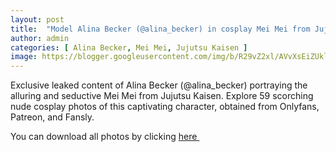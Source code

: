 ```yaml
---
layout: post
title:  "Model Alina Becker (@alina_becker) in cosplay Mei Mei from Jujutsu Kaisen - 59 leaked photos from Onlyfans, Patreon, and Fansly"
author: admin
categories: [ Alina Becker, Mei Mei, Jujutsu Kaisen ]
image: https://blogger.googleusercontent.com/img/b/R29vZ2xl/AVvXsEiZUkljX1dbKQantSMTz-uLQnUXEZTWzI8AYDG77M39lZjmXv7peVR965OQ4b0mg5lp7sGjLlkoBhHLy6A4khXBd8R5Oj9_Jv4VFksKSrU8VKhBidNuSs-xeoOB3FmT7umTA249eibLe9Dy1L5aBpUMN0y_1HRDGyhNHF5tXc_ShY_fBEHK_q8_geVdCJz1/s1600/01.webp
---
```


Exclusive leaked content of Alina Becker (@alina_becker) portraying the alluring and seductive Mei Mei from Jujutsu Kaisen. Explore 59 scorching nude cosplay photos of this captivating character, obtained from Onlyfans, Patreon, and Fansly.

<p>You can download all photos by clicking <a href="http://ouo.io/qs/OzRuKBTK?s=https://www.mediafire.com/file/brtylhj9x8azp13/Model+Alina+Becker+(@alina_becker)+in+cosplay+Mei+Mei+from+Jujutsu+Kaisen+-+59+leaked+photos+from+Onlyfans,+Patreon,+and+Fansly.rar/file">here&nbsp;</a></p>

<div class="separator" style="clear: both;"><a href="https://blogger.googleusercontent.com/img/b/R29vZ2xl/AVvXsEiZUkljX1dbKQantSMTz-uLQnUXEZTWzI8AYDG77M39lZjmXv7peVR965OQ4b0mg5lp7sGjLlkoBhHLy6A4khXBd8R5Oj9_Jv4VFksKSrU8VKhBidNuSs-xeoOB3FmT7umTA249eibLe9Dy1L5aBpUMN0y_1HRDGyhNHF5tXc_ShY_fBEHK_q8_geVdCJz1/s1600/01.webp" style="display: block; padding: 1em 0; text-align: center; "><img alt="" border="0" data-original-height="1707" data-original-width="1280" src="https://blogger.googleusercontent.com/img/b/R29vZ2xl/AVvXsEiZUkljX1dbKQantSMTz-uLQnUXEZTWzI8AYDG77M39lZjmXv7peVR965OQ4b0mg5lp7sGjLlkoBhHLy6A4khXBd8R5Oj9_Jv4VFksKSrU8VKhBidNuSs-xeoOB3FmT7umTA249eibLe9Dy1L5aBpUMN0y_1HRDGyhNHF5tXc_ShY_fBEHK_q8_geVdCJz1/s1600/01.webp"/></a></div><div class="separator" style="clear: both;"><a href="https://blogger.googleusercontent.com/img/b/R29vZ2xl/AVvXsEi3v_pkE7_7IaTpCdGMXn-eVUmZhpJ8saP5dXxkJzR0sTJF14PdzB3ePBqGThLW-vud_mU8Xn1JKkujAdC9LzqNhbuDsvMWr79SH3dOTAMS-Z7Y9EfMozFwNS7moO3U_opZMNYYp1sEsVx2l8VuwQMxbnJGtqDvCKr0288Rf3s3zKlyTXDCgERurWQxqSKe/s1600/02.webp" style="display: block; padding: 1em 0; text-align: center; "><img alt="" border="0" data-original-height="1707" data-original-width="1280" src="https://blogger.googleusercontent.com/img/b/R29vZ2xl/AVvXsEi3v_pkE7_7IaTpCdGMXn-eVUmZhpJ8saP5dXxkJzR0sTJF14PdzB3ePBqGThLW-vud_mU8Xn1JKkujAdC9LzqNhbuDsvMWr79SH3dOTAMS-Z7Y9EfMozFwNS7moO3U_opZMNYYp1sEsVx2l8VuwQMxbnJGtqDvCKr0288Rf3s3zKlyTXDCgERurWQxqSKe/s1600/02.webp"/></a></div><div class="separator" style="clear: both;"><a href="https://blogger.googleusercontent.com/img/b/R29vZ2xl/AVvXsEhcOI7c0yOK4CxKR_Eco1Zb0mNyl84CliE2Yg3oo_-BqyLw97z-gHPms77SBM0ycJxRTLbgvfuPgbuu7FGdlSe75qYQzxw_yZru8pS_CbP-LkCwYKWUczc8HeJKD_0BYodBMGynFjVfUM20P324dGl1qqI1ag_hYa-El68QvSm-w96VcADbeXtdkHcpiMxv/s1600/03.webp" style="display: block; padding: 1em 0; text-align: center; "><img alt="" border="0" data-original-height="1707" data-original-width="1280" src="https://blogger.googleusercontent.com/img/b/R29vZ2xl/AVvXsEhcOI7c0yOK4CxKR_Eco1Zb0mNyl84CliE2Yg3oo_-BqyLw97z-gHPms77SBM0ycJxRTLbgvfuPgbuu7FGdlSe75qYQzxw_yZru8pS_CbP-LkCwYKWUczc8HeJKD_0BYodBMGynFjVfUM20P324dGl1qqI1ag_hYa-El68QvSm-w96VcADbeXtdkHcpiMxv/s1600/03.webp"/></a></div><div class="separator" style="clear: both;"><a href="https://blogger.googleusercontent.com/img/b/R29vZ2xl/AVvXsEiBs_vG7LBXM1Pr7a4hPv3xZFE1On7TWFZRw6weCfeG9uEyvDHl_9yc1mHUGJ6sQgsSvAX-8O5EJLD7CUAYCctT2L3hfY1EG_MMsWkVbPxduuuA6X_ZDsOyPtNy1rY6xCOnoPScCaxubU_91HBQ1ZIE2Srba93JaPCwXgC0IYyg8oue8FP1nxviy8_Vmypv/s1600/04.webp" style="display: block; padding: 1em 0; text-align: center; "><img alt="" border="0" data-original-height="1707" data-original-width="1280" src="https://blogger.googleusercontent.com/img/b/R29vZ2xl/AVvXsEiBs_vG7LBXM1Pr7a4hPv3xZFE1On7TWFZRw6weCfeG9uEyvDHl_9yc1mHUGJ6sQgsSvAX-8O5EJLD7CUAYCctT2L3hfY1EG_MMsWkVbPxduuuA6X_ZDsOyPtNy1rY6xCOnoPScCaxubU_91HBQ1ZIE2Srba93JaPCwXgC0IYyg8oue8FP1nxviy8_Vmypv/s1600/04.webp"/></a></div><div class="separator" style="clear: both;"><a href="https://blogger.googleusercontent.com/img/b/R29vZ2xl/AVvXsEi3TVw66vt1G2gN5flWLI7xoU2tTY9edXqru6MSU9gsisnLHcIFh581x2m9VJGVqjBSUberaFvELN-ToI8MfgfC5YJ_6_riqKwzRmG5rBgu43w-OglAaVDKR7b8p-JYtsphR0jzTgCyHJPKMNOF0rErPaql48A1vBJCrD8KyYsnbnuAVlTXN5miHWD4bv4h/s1600/05.webp" style="display: block; padding: 1em 0; text-align: center; "><img alt="" border="0" data-original-height="1707" data-original-width="1280" src="https://blogger.googleusercontent.com/img/b/R29vZ2xl/AVvXsEi3TVw66vt1G2gN5flWLI7xoU2tTY9edXqru6MSU9gsisnLHcIFh581x2m9VJGVqjBSUberaFvELN-ToI8MfgfC5YJ_6_riqKwzRmG5rBgu43w-OglAaVDKR7b8p-JYtsphR0jzTgCyHJPKMNOF0rErPaql48A1vBJCrD8KyYsnbnuAVlTXN5miHWD4bv4h/s1600/05.webp"/></a></div><div class="separator" style="clear: both;"><a href="https://blogger.googleusercontent.com/img/b/R29vZ2xl/AVvXsEhyOIRj-WzAoQliXVo9MIT4Rv9y7P1AG-KNGCR3OWwYcolkaRV0STZbLapjoM1H4CKCeuUPCD9WVI20XVZU5_8ZyDoo9FroopC52uYXnA1Ce1YtBamR1cqk72-zRl4geQekGXJvSM-CvdJL5abHxHlw1RikGj_YH7tJUaoBM9RbQJLmT5jlilAcUXDE52KG/s1600/06.webp" style="display: block; padding: 1em 0; text-align: center; "><img alt="" border="0" data-original-height="1707" data-original-width="1280" src="https://blogger.googleusercontent.com/img/b/R29vZ2xl/AVvXsEhyOIRj-WzAoQliXVo9MIT4Rv9y7P1AG-KNGCR3OWwYcolkaRV0STZbLapjoM1H4CKCeuUPCD9WVI20XVZU5_8ZyDoo9FroopC52uYXnA1Ce1YtBamR1cqk72-zRl4geQekGXJvSM-CvdJL5abHxHlw1RikGj_YH7tJUaoBM9RbQJLmT5jlilAcUXDE52KG/s1600/06.webp"/></a></div><div class="separator" style="clear: both;"><a href="https://blogger.googleusercontent.com/img/b/R29vZ2xl/AVvXsEgO_fxmeomqL-yvX-KsuSxi3n5hGlo0Pg6xpZaHT-6E9Vlz4B_n-wRfdA5pgVyNft3UkRy1QS5hDw9JzhXotX3SJyOAEgJwIyOpvUqhDv_7aFa6uucH8lz5YXLeJJkDcIu9U0GPYlbHBaUXrrOO27u3PGSEU3SRxnrmcIkniOH6pJmoq1mL7munx3EWcjsQ/s1600/07.webp" style="display: block; padding: 1em 0; text-align: center; "><img alt="" border="0" data-original-height="1707" data-original-width="1280" src="https://blogger.googleusercontent.com/img/b/R29vZ2xl/AVvXsEgO_fxmeomqL-yvX-KsuSxi3n5hGlo0Pg6xpZaHT-6E9Vlz4B_n-wRfdA5pgVyNft3UkRy1QS5hDw9JzhXotX3SJyOAEgJwIyOpvUqhDv_7aFa6uucH8lz5YXLeJJkDcIu9U0GPYlbHBaUXrrOO27u3PGSEU3SRxnrmcIkniOH6pJmoq1mL7munx3EWcjsQ/s1600/07.webp"/></a></div><div class="separator" style="clear: both;"><a href="https://blogger.googleusercontent.com/img/b/R29vZ2xl/AVvXsEhEoIMv4C969CDKv5KOD1Jei-gjpu-jymlzfVv_uIo1Ez5wx4W8aHsUdVqni2B6coTyTXbCMVgLVkke8AAXWF1zmr-gAiRqSF2l2rPYJHbQ_U2suIw52WOmFH_w7StuvO13XY2DI96XRz_8GBuQ-1pz9I2h1D8qvmeoMxdcpGyV7tT67SmADvzidTMfIm0m/s1600/08.webp" style="display: block; padding: 1em 0; text-align: center; "><img alt="" border="0" data-original-height="1707" data-original-width="1280" src="https://blogger.googleusercontent.com/img/b/R29vZ2xl/AVvXsEhEoIMv4C969CDKv5KOD1Jei-gjpu-jymlzfVv_uIo1Ez5wx4W8aHsUdVqni2B6coTyTXbCMVgLVkke8AAXWF1zmr-gAiRqSF2l2rPYJHbQ_U2suIw52WOmFH_w7StuvO13XY2DI96XRz_8GBuQ-1pz9I2h1D8qvmeoMxdcpGyV7tT67SmADvzidTMfIm0m/s1600/08.webp"/></a></div><div class="separator" style="clear: both;"><a href="https://blogger.googleusercontent.com/img/b/R29vZ2xl/AVvXsEhS49VKUv-hdfj6dQ66xJPKxZ3d-w62UwFXDK_48Laacn8bRhZKnQhJT20ij_T3y06-mK5E0kvwBo0hRsC_mpPclmEaUSU6CTP-hxgzu89qJVyNgurWxaHQncS-S4HXkiIR2z92b1Ah0wdoHU8feAJkiUL0ec7gTiCZxHOdRFt12Y0O0ux_g6262lm2TV76/s1600/09.webp" style="display: block; padding: 1em 0; text-align: center; "><img alt="" border="0" data-original-height="1707" data-original-width="1280" src="https://blogger.googleusercontent.com/img/b/R29vZ2xl/AVvXsEhS49VKUv-hdfj6dQ66xJPKxZ3d-w62UwFXDK_48Laacn8bRhZKnQhJT20ij_T3y06-mK5E0kvwBo0hRsC_mpPclmEaUSU6CTP-hxgzu89qJVyNgurWxaHQncS-S4HXkiIR2z92b1Ah0wdoHU8feAJkiUL0ec7gTiCZxHOdRFt12Y0O0ux_g6262lm2TV76/s1600/09.webp"/></a></div><div class="separator" style="clear: both;"><a href="https://blogger.googleusercontent.com/img/b/R29vZ2xl/AVvXsEiFeLY-oKKpagfswIqaVrpQGui3-iOd6n1YtLiCeHjUC0eipN5Rza93Ood5qFRF64b4NbZHrajoaEh_C6pLCqKnwTiH4xunXsKSWe4VOZPGpbn8T0EMpniTQGPqOeD8v3M0Me3M_uXd78nTXTem73ixn-skf_ijzCht7JeZVCSKpEUkgWI0PtxCo32THyMV/s1600/10.webp" style="display: block; padding: 1em 0; text-align: center; "><img alt="" border="0" data-original-height="1707" data-original-width="1280" src="https://blogger.googleusercontent.com/img/b/R29vZ2xl/AVvXsEiFeLY-oKKpagfswIqaVrpQGui3-iOd6n1YtLiCeHjUC0eipN5Rza93Ood5qFRF64b4NbZHrajoaEh_C6pLCqKnwTiH4xunXsKSWe4VOZPGpbn8T0EMpniTQGPqOeD8v3M0Me3M_uXd78nTXTem73ixn-skf_ijzCht7JeZVCSKpEUkgWI0PtxCo32THyMV/s1600/10.webp"/></a></div><div class="separator" style="clear: both;"><a href="https://blogger.googleusercontent.com/img/b/R29vZ2xl/AVvXsEgKI21jzNmT85456lJzRajSxJ-fy23I6nkD7M-d4l4pft7swSGM1KCN8z6ZKuzpb1EI8L4L-HiB9UAi6dPMBbayX2lVnkw_bOWayOGGLZzWkSuq1cbDRPpGAjh8I-U27iNMXVhbn7v2X6OV4x7iq4nZJk9sT4oXmyuQZPg-3NSzizdfj-ILbF-Ow4eETRHK/s1600/11.webp" style="display: block; padding: 1em 0; text-align: center; "><img alt="" border="0" data-original-height="1707" data-original-width="1280" src="https://blogger.googleusercontent.com/img/b/R29vZ2xl/AVvXsEgKI21jzNmT85456lJzRajSxJ-fy23I6nkD7M-d4l4pft7swSGM1KCN8z6ZKuzpb1EI8L4L-HiB9UAi6dPMBbayX2lVnkw_bOWayOGGLZzWkSuq1cbDRPpGAjh8I-U27iNMXVhbn7v2X6OV4x7iq4nZJk9sT4oXmyuQZPg-3NSzizdfj-ILbF-Ow4eETRHK/s1600/11.webp"/></a></div><div class="separator" style="clear: both;"><a href="https://blogger.googleusercontent.com/img/b/R29vZ2xl/AVvXsEjMAWbiq_8uQILwsxo7LuUdEU1msgY-7fTqDJXmxz0Z-hJA_dVe2rE4WxDeyKb1-4bll9ofG13VM2uFmf3lnPeNQ85sRnhlwhSgwrkSiTcmOKpjSyUlT9YPmYpo5CbqMqmuiCTZV_AHbxb8CmYI_ITvok_276ymln7F5yUnsmAcOOzZb7OroSg3QwRkWI-q/s1600/12.webp" style="display: block; padding: 1em 0; text-align: center; "><img alt="" border="0" data-original-height="1920" data-original-width="1280" src="https://blogger.googleusercontent.com/img/b/R29vZ2xl/AVvXsEjMAWbiq_8uQILwsxo7LuUdEU1msgY-7fTqDJXmxz0Z-hJA_dVe2rE4WxDeyKb1-4bll9ofG13VM2uFmf3lnPeNQ85sRnhlwhSgwrkSiTcmOKpjSyUlT9YPmYpo5CbqMqmuiCTZV_AHbxb8CmYI_ITvok_276ymln7F5yUnsmAcOOzZb7OroSg3QwRkWI-q/s1600/12.webp"/></a></div><div class="separator" style="clear: both;"><a href="https://blogger.googleusercontent.com/img/b/R29vZ2xl/AVvXsEh34rQwrJRM3UVNxniH5ZZgAeKxmcIL7Fnzg_tLwN2uhOZ2WwlN47JDp4aUtKbEGN4VufpkTkcZJk-kVaa0OPMlG9n9WzCDjo_XYFe0IDabtOFiTf5_YglSJRbOVwahLxK4JjvXD80VIRLg5dYxXpsUVDPe0UIePbDQ_I5iaYHWjxN7MegXnJXNxVnT8Fau/s1600/13.webp" style="display: block; padding: 1em 0; text-align: center; "><img alt="" border="0" data-original-height="1920" data-original-width="1280" src="https://blogger.googleusercontent.com/img/b/R29vZ2xl/AVvXsEh34rQwrJRM3UVNxniH5ZZgAeKxmcIL7Fnzg_tLwN2uhOZ2WwlN47JDp4aUtKbEGN4VufpkTkcZJk-kVaa0OPMlG9n9WzCDjo_XYFe0IDabtOFiTf5_YglSJRbOVwahLxK4JjvXD80VIRLg5dYxXpsUVDPe0UIePbDQ_I5iaYHWjxN7MegXnJXNxVnT8Fau/s1600/13.webp"/></a></div><div class="separator" style="clear: both;"><a href="https://blogger.googleusercontent.com/img/b/R29vZ2xl/AVvXsEirWgcNBLoGP0aUH8MpLOvjz5y_EYdLAY5AvLLrtdxqihSS3Lv-sDdX3La6KF2bKhOufQYEZguYqUwq9y8wNjt9HrEe3Wa0Y4dxmGHOprDL2QKGHsBIonzpdFhHUZHQZHHlYSAgs6maf9P1rpnrl-2oTvX18F_S39FuxlDJJpc3motAveZkx6qVcZnuPA5X/s1600/14.webp" style="display: block; padding: 1em 0; text-align: center; "><img alt="" border="0" data-original-height="1920" data-original-width="1280" src="https://blogger.googleusercontent.com/img/b/R29vZ2xl/AVvXsEirWgcNBLoGP0aUH8MpLOvjz5y_EYdLAY5AvLLrtdxqihSS3Lv-sDdX3La6KF2bKhOufQYEZguYqUwq9y8wNjt9HrEe3Wa0Y4dxmGHOprDL2QKGHsBIonzpdFhHUZHQZHHlYSAgs6maf9P1rpnrl-2oTvX18F_S39FuxlDJJpc3motAveZkx6qVcZnuPA5X/s1600/14.webp"/></a></div><div class="separator" style="clear: both;"><a href="https://blogger.googleusercontent.com/img/b/R29vZ2xl/AVvXsEhSOyfaxLrAzXV2ESpmweBWjoZ1nbZUzsc8jvuwD_mWukqUcqDn9AwuMch8KRFv-WmqgQffjKswCcAzBcArbKaNL37gGJdqipvpktEaBRrrjmwkjVDZhPunpTZim0Ozz6xfhI_RZfiQj22scRuT1WUn5XvnUE_CRNMS_mk_DupuiWtfL7yeHEV6D8-o0FUA/s1600/15.webp" style="display: block; padding: 1em 0; text-align: center; "><img alt="" border="0" data-original-height="1982" data-original-width="1280" src="https://blogger.googleusercontent.com/img/b/R29vZ2xl/AVvXsEhSOyfaxLrAzXV2ESpmweBWjoZ1nbZUzsc8jvuwD_mWukqUcqDn9AwuMch8KRFv-WmqgQffjKswCcAzBcArbKaNL37gGJdqipvpktEaBRrrjmwkjVDZhPunpTZim0Ozz6xfhI_RZfiQj22scRuT1WUn5XvnUE_CRNMS_mk_DupuiWtfL7yeHEV6D8-o0FUA/s1600/15.webp"/></a></div><div class="separator" style="clear: both;"><a href="https://blogger.googleusercontent.com/img/b/R29vZ2xl/AVvXsEjkE5G71gnE7zI4Goei3gityATkRWbNl5xV7-167yxRECOUj-o8Q1bXuGSlmdoQo1yT0Rao45zAqkoL-f-47Nbn0Rwl9aCS68GR057KTRxr4_h34vEFeiZ99PtpYma4GLVAMzjROPPSO_966NDOfJQnlAqfjVPvrrqRyxY5NJcjalb9KhqWNkVTNJHTvx2P/s1600/16.webp" style="display: block; padding: 1em 0; text-align: center; "><img alt="" border="0" data-original-height="2275" data-original-width="1280" src="https://blogger.googleusercontent.com/img/b/R29vZ2xl/AVvXsEjkE5G71gnE7zI4Goei3gityATkRWbNl5xV7-167yxRECOUj-o8Q1bXuGSlmdoQo1yT0Rao45zAqkoL-f-47Nbn0Rwl9aCS68GR057KTRxr4_h34vEFeiZ99PtpYma4GLVAMzjROPPSO_966NDOfJQnlAqfjVPvrrqRyxY5NJcjalb9KhqWNkVTNJHTvx2P/s1600/16.webp"/></a></div><div class="separator" style="clear: both;"><a href="https://blogger.googleusercontent.com/img/b/R29vZ2xl/AVvXsEgzGl3mhlhwKYDAs2aplANlj9f_M2uDJJLzswW2oU4SMg4oVU4Rw4dIEWUgrrui59LlOvuz4_BVlvffKtpp5bAuSyV3NpLtXtxpLuxmOipMEDsSElXKt7sVdf0tgRHh3oeFAV0fLgbW6v_a-cIz3bmQL7KPKWvLlX_TXwI0Ux4o7lu_4pMF2MhfJzeuTY1d/s1600/17.webp" style="display: block; padding: 1em 0; text-align: center; "><img alt="" border="0" data-original-height="1707" data-original-width="1280" src="https://blogger.googleusercontent.com/img/b/R29vZ2xl/AVvXsEgzGl3mhlhwKYDAs2aplANlj9f_M2uDJJLzswW2oU4SMg4oVU4Rw4dIEWUgrrui59LlOvuz4_BVlvffKtpp5bAuSyV3NpLtXtxpLuxmOipMEDsSElXKt7sVdf0tgRHh3oeFAV0fLgbW6v_a-cIz3bmQL7KPKWvLlX_TXwI0Ux4o7lu_4pMF2MhfJzeuTY1d/s1600/17.webp"/></a></div><div class="separator" style="clear: both;"><a href="https://blogger.googleusercontent.com/img/b/R29vZ2xl/AVvXsEiY86C7VZHI5sEbhLg6rhp5VhLeBKX6KNmtmSi4ieiWGpbpZP3oJwxHlL_lPvZxP-nlAVZJxxgv5l0lNPLzGs0rB3ogRUkqSJpjNhe4rM_3eU_60Cim5pJNYa5jYTtom7Hkqo_OYnXWs841VDmV7Rui4dRfIucSCozhbex0W9n3chDMU1ruaw_vVnYeAWZk/s1600/18.webp" style="display: block; padding: 1em 0; text-align: center; "><img alt="" border="0" data-original-height="1863" data-original-width="1280" src="https://blogger.googleusercontent.com/img/b/R29vZ2xl/AVvXsEiY86C7VZHI5sEbhLg6rhp5VhLeBKX6KNmtmSi4ieiWGpbpZP3oJwxHlL_lPvZxP-nlAVZJxxgv5l0lNPLzGs0rB3ogRUkqSJpjNhe4rM_3eU_60Cim5pJNYa5jYTtom7Hkqo_OYnXWs841VDmV7Rui4dRfIucSCozhbex0W9n3chDMU1ruaw_vVnYeAWZk/s1600/18.webp"/></a></div><div class="separator" style="clear: both;"><a href="https://blogger.googleusercontent.com/img/b/R29vZ2xl/AVvXsEinBf02tcdJDdKkLP8bDqZCEstoRJOJMgrHoMi4e7wJ3grL2-N3mxvRt9EHqhMHYHo6gI_1Pg-h5ntF1ZZrR5JmHmLceWU1tkb5T6eoNzqjVPcv4lpBM7QSq9rrSQcl0eqp434ZHihbXIrfCNeY6T5OP1OKQPpEwM3rngpiqffbAc0PR11c8Qo3OWQSSzOZ/s1600/19.webp" style="display: block; padding: 1em 0; text-align: center; "><img alt="" border="0" data-original-height="960" data-original-width="1280" src="https://blogger.googleusercontent.com/img/b/R29vZ2xl/AVvXsEinBf02tcdJDdKkLP8bDqZCEstoRJOJMgrHoMi4e7wJ3grL2-N3mxvRt9EHqhMHYHo6gI_1Pg-h5ntF1ZZrR5JmHmLceWU1tkb5T6eoNzqjVPcv4lpBM7QSq9rrSQcl0eqp434ZHihbXIrfCNeY6T5OP1OKQPpEwM3rngpiqffbAc0PR11c8Qo3OWQSSzOZ/s1600/19.webp"/></a></div><div class="separator" style="clear: both;"><a href="https://blogger.googleusercontent.com/img/b/R29vZ2xl/AVvXsEhZ88M_MGWUj-xAjpLW_yfHPq2HHnIWdUHjd3pW3RRkbMmI8aOtG11GZJakxB995QT-Y7BVWwnovzSQtZ5S35e9gSM7yjp_nKWqS2Vx7sgWMDbm6kSnY4tvPZye4bsyjfMyDVGoB9yYY-57KbY0WUWurU0KKP-5-Ica5cBc3cQBmIiGhXC8TGa_oGU-YVst/s1600/20.webp" style="display: block; padding: 1em 0; text-align: center; "><img alt="" border="0" data-original-height="960" data-original-width="1280" src="https://blogger.googleusercontent.com/img/b/R29vZ2xl/AVvXsEhZ88M_MGWUj-xAjpLW_yfHPq2HHnIWdUHjd3pW3RRkbMmI8aOtG11GZJakxB995QT-Y7BVWwnovzSQtZ5S35e9gSM7yjp_nKWqS2Vx7sgWMDbm6kSnY4tvPZye4bsyjfMyDVGoB9yYY-57KbY0WUWurU0KKP-5-Ica5cBc3cQBmIiGhXC8TGa_oGU-YVst/s1600/20.webp"/></a></div><div class="separator" style="clear: both;"><a href="https://blogger.googleusercontent.com/img/b/R29vZ2xl/AVvXsEjrRsUFvXXBOCXevisBh8sUec_X-6alcR2COqAceROCuXKtcPC3soVCUqmZw-lxpQ_m0UwbDAZvFKjYAMUXPILPLZAOX5HJ_WugaWttDBdPjKo49yIiisOZe1yxxQ-pF6dQL96fqbReotMGDobVHf415KOOadT23HH2WtKaktKkZFHlypKwO11W834n36nF/s1600/21.webp" style="display: block; padding: 1em 0; text-align: center; "><img alt="" border="0" data-original-height="1920" data-original-width="1280" src="https://blogger.googleusercontent.com/img/b/R29vZ2xl/AVvXsEjrRsUFvXXBOCXevisBh8sUec_X-6alcR2COqAceROCuXKtcPC3soVCUqmZw-lxpQ_m0UwbDAZvFKjYAMUXPILPLZAOX5HJ_WugaWttDBdPjKo49yIiisOZe1yxxQ-pF6dQL96fqbReotMGDobVHf415KOOadT23HH2WtKaktKkZFHlypKwO11W834n36nF/s1600/21.webp"/></a></div><div class="separator" style="clear: both;"><a href="https://blogger.googleusercontent.com/img/b/R29vZ2xl/AVvXsEjNzUWDCwx438-7PrEjTdPug6hs_8iPE5HUV6w1ppMoG6neOhyHcMP9wANIzbzdpMHI19D54l71xkvQ9C2bbwAIx9xs9knxbbaOEjbIA2THbDD2rj2ufmS1WqSvXUQNw6B4CHeWM54x8kgLwX9BvOJ74dr6NG7ZN_E-t50lw0DrOPUmA8jcV4P4C9yhjTHp/s1600/22.webp" style="display: block; padding: 1em 0; text-align: center; "><img alt="" border="0" data-original-height="1842" data-original-width="1280" src="https://blogger.googleusercontent.com/img/b/R29vZ2xl/AVvXsEjNzUWDCwx438-7PrEjTdPug6hs_8iPE5HUV6w1ppMoG6neOhyHcMP9wANIzbzdpMHI19D54l71xkvQ9C2bbwAIx9xs9knxbbaOEjbIA2THbDD2rj2ufmS1WqSvXUQNw6B4CHeWM54x8kgLwX9BvOJ74dr6NG7ZN_E-t50lw0DrOPUmA8jcV4P4C9yhjTHp/s1600/22.webp"/></a></div><div class="separator" style="clear: both;"><a href="https://blogger.googleusercontent.com/img/b/R29vZ2xl/AVvXsEiRsbf-_F2ZfR7_L7acXAKzbUvNNH1JazFDa5ZuKmHlpv5AXUd8yRy6kpMVROYdENZM7ImjvWsyeqyrpyO2ddNqP4GSBaXgwELSu0DUA6XdT01ABxAgRncbdZsyOIyAlpqxqa0qcithl5b95WFHr66A-yTG5QOwBaE3q37SN9qC5IRw8AVgiKqb_7gMTLap/s1600/23.webp" style="display: block; padding: 1em 0; text-align: center; "><img alt="" border="0" data-original-height="1743" data-original-width="1280" src="https://blogger.googleusercontent.com/img/b/R29vZ2xl/AVvXsEiRsbf-_F2ZfR7_L7acXAKzbUvNNH1JazFDa5ZuKmHlpv5AXUd8yRy6kpMVROYdENZM7ImjvWsyeqyrpyO2ddNqP4GSBaXgwELSu0DUA6XdT01ABxAgRncbdZsyOIyAlpqxqa0qcithl5b95WFHr66A-yTG5QOwBaE3q37SN9qC5IRw8AVgiKqb_7gMTLap/s1600/23.webp"/></a></div><div class="separator" style="clear: both;"><a href="https://blogger.googleusercontent.com/img/b/R29vZ2xl/AVvXsEjaDHtBw_wyjP2iGopX1WhidmtqSYX8tMX8vWcvGoUnru4DjqSmUpPfQ-BF3i0qIL6wxpWEJhRuHdP5V3AStTu7DKASOsnEJ5gKzehdPoSAhO1iWrhwB99giu7wB8BleFcgcujy5xVI_C6hzEiFU49sDj4J7cmrdww3frhNkcLEjNVSfp-lxYHPCeMNAFdO/s1600/24.webp" style="display: block; padding: 1em 0; text-align: center; "><img alt="" border="0" data-original-height="1920" data-original-width="1280" src="https://blogger.googleusercontent.com/img/b/R29vZ2xl/AVvXsEjaDHtBw_wyjP2iGopX1WhidmtqSYX8tMX8vWcvGoUnru4DjqSmUpPfQ-BF3i0qIL6wxpWEJhRuHdP5V3AStTu7DKASOsnEJ5gKzehdPoSAhO1iWrhwB99giu7wB8BleFcgcujy5xVI_C6hzEiFU49sDj4J7cmrdww3frhNkcLEjNVSfp-lxYHPCeMNAFdO/s1600/24.webp"/></a></div><div class="separator" style="clear: both;"><a href="https://blogger.googleusercontent.com/img/b/R29vZ2xl/AVvXsEh_iEIf6x0NwswXDTyxPQSjOJQGiYMkktx8t-NaiY_Ov33A2zpXQhMAHN4OQcoFgrYHsEMNvpB4RQDLIJZK9YK32tyseRN0BJntSFsCSEtnRqQtniPLyb3UV0lG73eJQI2Yy6IGuitGX6uRoCaW3hbOvRplx12eTty1DJcKMt20nVmeN9JrTQ6nH_2d-WOF/s1600/25.webp" style="display: block; padding: 1em 0; text-align: center; "><img alt="" border="0" data-original-height="1707" data-original-width="1280" src="https://blogger.googleusercontent.com/img/b/R29vZ2xl/AVvXsEh_iEIf6x0NwswXDTyxPQSjOJQGiYMkktx8t-NaiY_Ov33A2zpXQhMAHN4OQcoFgrYHsEMNvpB4RQDLIJZK9YK32tyseRN0BJntSFsCSEtnRqQtniPLyb3UV0lG73eJQI2Yy6IGuitGX6uRoCaW3hbOvRplx12eTty1DJcKMt20nVmeN9JrTQ6nH_2d-WOF/s1600/25.webp"/></a></div><div class="separator" style="clear: both;"><a href="https://blogger.googleusercontent.com/img/b/R29vZ2xl/AVvXsEheP6BfaLW28G_sCVeJtiJv2XZlyM-FaCYTBlOa_RItk0Xh6LoDCwc8Y9TafS5wZmiQJsnXMTMok6FBaDyBjcPk1F1Ht70qn11oPCIvy0JlSzJ7BpL3RTBHqFG3rJ3QjObleLMHSH6-FYDBBJGW6pjxiWDmUqA1Ph7VO71-CuwSVb8zE_zy6bjVaBKv_JWq/s1600/26.webp" style="display: block; padding: 1em 0; text-align: center; "><img alt="" border="0" data-original-height="1707" data-original-width="1280" src="https://blogger.googleusercontent.com/img/b/R29vZ2xl/AVvXsEheP6BfaLW28G_sCVeJtiJv2XZlyM-FaCYTBlOa_RItk0Xh6LoDCwc8Y9TafS5wZmiQJsnXMTMok6FBaDyBjcPk1F1Ht70qn11oPCIvy0JlSzJ7BpL3RTBHqFG3rJ3QjObleLMHSH6-FYDBBJGW6pjxiWDmUqA1Ph7VO71-CuwSVb8zE_zy6bjVaBKv_JWq/s1600/26.webp"/></a></div><div class="separator" style="clear: both;"><a href="https://blogger.googleusercontent.com/img/b/R29vZ2xl/AVvXsEjxh3djIDsJRcN-XBv9yv4gABDbQoArnZz3PDpTi-F-yoc7b9WlnftjTqVG2s4jclb1QW5x2Ugr93912dwW9e_zFamWhHhdP6LjPu0VKYEGeaLbOL3u6ynowGRZFelC8792V_KM4yurXPtJguPqpzvOhUJ1ZOx2lROByzdwj1PMpvp3kARpSOYlNhtLj3XU/s1600/27.webp" style="display: block; padding: 1em 0; text-align: center; "><img alt="" border="0" data-original-height="1707" data-original-width="1280" src="https://blogger.googleusercontent.com/img/b/R29vZ2xl/AVvXsEjxh3djIDsJRcN-XBv9yv4gABDbQoArnZz3PDpTi-F-yoc7b9WlnftjTqVG2s4jclb1QW5x2Ugr93912dwW9e_zFamWhHhdP6LjPu0VKYEGeaLbOL3u6ynowGRZFelC8792V_KM4yurXPtJguPqpzvOhUJ1ZOx2lROByzdwj1PMpvp3kARpSOYlNhtLj3XU/s1600/27.webp"/></a></div><div class="separator" style="clear: both;"><a href="https://blogger.googleusercontent.com/img/b/R29vZ2xl/AVvXsEhDgf0Mbm1jOJdorn7t50M9MmCuuqDtXrXBFyamvj-92jVS5J7zS31KUjv_dHjbGymhPpahvouPMBvi_qOqikR17v8i0hBCOIAmxBFJVySLswGqUhTBwTyoAbTNpebzTJnjOCRAlrAdX992BLePyn3GyESkbwpg1R9VZENqPJOv0Ul-X82Stgz668uu9ZBd/s1600/28.webp" style="display: block; padding: 1em 0; text-align: center; "><img alt="" border="0" data-original-height="1707" data-original-width="1280" src="https://blogger.googleusercontent.com/img/b/R29vZ2xl/AVvXsEhDgf0Mbm1jOJdorn7t50M9MmCuuqDtXrXBFyamvj-92jVS5J7zS31KUjv_dHjbGymhPpahvouPMBvi_qOqikR17v8i0hBCOIAmxBFJVySLswGqUhTBwTyoAbTNpebzTJnjOCRAlrAdX992BLePyn3GyESkbwpg1R9VZENqPJOv0Ul-X82Stgz668uu9ZBd/s1600/28.webp"/></a></div><div class="separator" style="clear: both;"><a href="https://blogger.googleusercontent.com/img/b/R29vZ2xl/AVvXsEimiKJDqzGvg3hWDU9X17RKr-o6JQj5pw-_s1HJfRi8M2L1LP37j8oWb9E2nlkl3nycQVOVs9mBpG7vtHWppl-LMGEvcOGMacxLOruk8YarHs5d9w6R4Rzi72PKceBIofI-8p3sOJbU2W6YUGDQZjIDdQJ7dWf4h0O_W_mH8CzpPncWh96XxoIwO66DNqoP/s1600/29.webp" style="display: block; padding: 1em 0; text-align: center; "><img alt="" border="0" data-original-height="1707" data-original-width="1280" src="https://blogger.googleusercontent.com/img/b/R29vZ2xl/AVvXsEimiKJDqzGvg3hWDU9X17RKr-o6JQj5pw-_s1HJfRi8M2L1LP37j8oWb9E2nlkl3nycQVOVs9mBpG7vtHWppl-LMGEvcOGMacxLOruk8YarHs5d9w6R4Rzi72PKceBIofI-8p3sOJbU2W6YUGDQZjIDdQJ7dWf4h0O_W_mH8CzpPncWh96XxoIwO66DNqoP/s1600/29.webp"/></a></div><div class="separator" style="clear: both;"><a href="https://blogger.googleusercontent.com/img/b/R29vZ2xl/AVvXsEgNpBfePKGsAhIYeNkUKNa99u0-k-C-cqQpoFNVPFcZhJ6yJ9KQyEWomb_ah51QfA7BgLQL9gY06jp5uqGRUYrI-pOlsFiUoGbU3sGBjwP59KKIOTcX7BCPEWZCUoSwmrdODNS7RtwPqpZYX-I-KldMiLkUCspw4FYfwcTLwLDJp8SWNtIfobJ3u75SpZ46/s1600/30.webp" style="display: block; padding: 1em 0; text-align: center; "><img alt="" border="0" data-original-height="1707" data-original-width="1280" src="https://blogger.googleusercontent.com/img/b/R29vZ2xl/AVvXsEgNpBfePKGsAhIYeNkUKNa99u0-k-C-cqQpoFNVPFcZhJ6yJ9KQyEWomb_ah51QfA7BgLQL9gY06jp5uqGRUYrI-pOlsFiUoGbU3sGBjwP59KKIOTcX7BCPEWZCUoSwmrdODNS7RtwPqpZYX-I-KldMiLkUCspw4FYfwcTLwLDJp8SWNtIfobJ3u75SpZ46/s1600/30.webp"/></a></div><div class="separator" style="clear: both;"><a href="https://blogger.googleusercontent.com/img/b/R29vZ2xl/AVvXsEj2KSY1JKDXhWwAQxnJWbpSRMx3UprHVK4VTlPkZwTALzwuGOhwC-Lw0pE9AkxkFRfpHJlWZglmO98CYxReF0Nnpntyi45b-hBXI8m9aiE4jHdvrntWiUlvta4ytIv724gvjZvql55Fh2_2lexS85SWokvMsm1XQUtMFiQIJv9SbuH61ACnfhGuf0WGEgGz/s1600/31.webp" style="display: block; padding: 1em 0; text-align: center; "><img alt="" border="0" data-original-height="1707" data-original-width="1280" src="https://blogger.googleusercontent.com/img/b/R29vZ2xl/AVvXsEj2KSY1JKDXhWwAQxnJWbpSRMx3UprHVK4VTlPkZwTALzwuGOhwC-Lw0pE9AkxkFRfpHJlWZglmO98CYxReF0Nnpntyi45b-hBXI8m9aiE4jHdvrntWiUlvta4ytIv724gvjZvql55Fh2_2lexS85SWokvMsm1XQUtMFiQIJv9SbuH61ACnfhGuf0WGEgGz/s1600/31.webp"/></a></div><div class="separator" style="clear: both;"><a href="https://blogger.googleusercontent.com/img/b/R29vZ2xl/AVvXsEiI07SZ_gOT_Vc-p4o8aoYdJUI6SiqnyEjcvPPAxRtfL5CFp8lfiOMAJ0OvkHqzxmz1pdQpxYKZkc1yGwXNWrl9fURZEVsGQtFo8qusoLzdwHp1KcfxZzhv40QrYr0KwLjhNvtS7Ay81alOqs1K6MDXcncEYyOwR2qbzl1srmsOt9bmqt69sI9BUe2uShdX/s1600/32.webp" style="display: block; padding: 1em 0; text-align: center; "><img alt="" border="0" data-original-height="1707" data-original-width="1280" src="https://blogger.googleusercontent.com/img/b/R29vZ2xl/AVvXsEiI07SZ_gOT_Vc-p4o8aoYdJUI6SiqnyEjcvPPAxRtfL5CFp8lfiOMAJ0OvkHqzxmz1pdQpxYKZkc1yGwXNWrl9fURZEVsGQtFo8qusoLzdwHp1KcfxZzhv40QrYr0KwLjhNvtS7Ay81alOqs1K6MDXcncEYyOwR2qbzl1srmsOt9bmqt69sI9BUe2uShdX/s1600/32.webp"/></a></div><div class="separator" style="clear: both;"><a href="https://blogger.googleusercontent.com/img/b/R29vZ2xl/AVvXsEhb_tO4QQYO7d4v04R4Co5RkS2tNaj-9CoPytjm43mT-MknxlvaXxAX7OfKSQYlyxCVjZs2xY1WNjB70mz5d5FTyv6vqGNqFTgMe6oZhAy0j_hV_AvpwnmACam-3d5XNKmf4lylicu4Dw5RTNG3KsGoLIyiAMPPqKRqNegGEgIK-UL1I-YBAIw_BCmQJVtU/s1600/33.webp" style="display: block; padding: 1em 0; text-align: center; "><img alt="" border="0" data-original-height="1920" data-original-width="1280" src="https://blogger.googleusercontent.com/img/b/R29vZ2xl/AVvXsEhb_tO4QQYO7d4v04R4Co5RkS2tNaj-9CoPytjm43mT-MknxlvaXxAX7OfKSQYlyxCVjZs2xY1WNjB70mz5d5FTyv6vqGNqFTgMe6oZhAy0j_hV_AvpwnmACam-3d5XNKmf4lylicu4Dw5RTNG3KsGoLIyiAMPPqKRqNegGEgIK-UL1I-YBAIw_BCmQJVtU/s1600/33.webp"/></a></div><div class="separator" style="clear: both;"><a href="https://blogger.googleusercontent.com/img/b/R29vZ2xl/AVvXsEjtB179cbCRZOJVmPpkX6U_CkNLRSaeybYqBlU5HBGwEGhfD4xXCHWin0JWSvovP9zBrGb1taijozVxbjlqjLMzZuqznbsPhvKfNiu7HOJGvbaChHYWYteST3_o_burp_Q_KOZCL3dL7M8i8cTCqaSHYPeP9nrnqTdpYsJyABqkG3c70Hpip9V-0Zmn-Jv5/s1600/34.webp" style="display: block; padding: 1em 0; text-align: center; "><img alt="" border="0" data-original-height="1920" data-original-width="1280" src="https://blogger.googleusercontent.com/img/b/R29vZ2xl/AVvXsEjtB179cbCRZOJVmPpkX6U_CkNLRSaeybYqBlU5HBGwEGhfD4xXCHWin0JWSvovP9zBrGb1taijozVxbjlqjLMzZuqznbsPhvKfNiu7HOJGvbaChHYWYteST3_o_burp_Q_KOZCL3dL7M8i8cTCqaSHYPeP9nrnqTdpYsJyABqkG3c70Hpip9V-0Zmn-Jv5/s1600/34.webp"/></a></div><div class="separator" style="clear: both;"><a href="https://blogger.googleusercontent.com/img/b/R29vZ2xl/AVvXsEgiAbod1borNUc7GzKWnzi29y666qsUXfvX5weiUsFhHsSq9RVlHhvwCdstKkyTccEr3euFiY2G4vxahxgZ877tuscES9zK8G4fxqd4bhQX2GuA1JYGZ_LbOoQAYkBXgLpI0AR6UcrTuss3RTDPR2QUwDhgYQeFxoOqG_9sV4GfdPNiglbNPaEusLTlFZl9/s1600/35.webp" style="display: block; padding: 1em 0; text-align: center; "><img alt="" border="0" data-original-height="1920" data-original-width="1280" src="https://blogger.googleusercontent.com/img/b/R29vZ2xl/AVvXsEgiAbod1borNUc7GzKWnzi29y666qsUXfvX5weiUsFhHsSq9RVlHhvwCdstKkyTccEr3euFiY2G4vxahxgZ877tuscES9zK8G4fxqd4bhQX2GuA1JYGZ_LbOoQAYkBXgLpI0AR6UcrTuss3RTDPR2QUwDhgYQeFxoOqG_9sV4GfdPNiglbNPaEusLTlFZl9/s1600/35.webp"/></a></div><div class="separator" style="clear: both;"><a href="https://blogger.googleusercontent.com/img/b/R29vZ2xl/AVvXsEhQxlCkuDyUvDuDGnpRQxMs537ZUUwrSwc53e60B-QmthiYtYGV-l1bgWew1cu8aei9vlDDioKyCBywq97bSwEWBxrnZ_ca-DtU1H2P50JO-u67_ayPuuHJY2JcBJm4fKgD6-rxilOS7Pj2IychqeT3Zl5FxsKZO5dlaTYaqksFxRw6LuYWAQJ9CBHCVm20/s1600/36.webp" style="display: block; padding: 1em 0; text-align: center; "><img alt="" border="0" data-original-height="1568" data-original-width="1280" src="https://blogger.googleusercontent.com/img/b/R29vZ2xl/AVvXsEhQxlCkuDyUvDuDGnpRQxMs537ZUUwrSwc53e60B-QmthiYtYGV-l1bgWew1cu8aei9vlDDioKyCBywq97bSwEWBxrnZ_ca-DtU1H2P50JO-u67_ayPuuHJY2JcBJm4fKgD6-rxilOS7Pj2IychqeT3Zl5FxsKZO5dlaTYaqksFxRw6LuYWAQJ9CBHCVm20/s1600/36.webp"/></a></div><div class="separator" style="clear: both;"><a href="https://blogger.googleusercontent.com/img/b/R29vZ2xl/AVvXsEh3XH8HDOr3BL-WNVHsFrN5or1ViLyzKQdssIqB1bDQAL4sxWpnybxwm01eau7u7mfD3Q5EqWQq_5qBV4LO2q_Jmpii7tHRSEpc-lyGODCwnBLi3VadhCO6vF_7b5CWPkWRD1lJGbBRxMNcJzgYwjZ8nijXLiKcSm8IRNVa5xVbz_rejx5qPzBpX3nuXaiD/s1600/37.webp" style="display: block; padding: 1em 0; text-align: center; "><img alt="" border="0" data-original-height="1920" data-original-width="1280" src="https://blogger.googleusercontent.com/img/b/R29vZ2xl/AVvXsEh3XH8HDOr3BL-WNVHsFrN5or1ViLyzKQdssIqB1bDQAL4sxWpnybxwm01eau7u7mfD3Q5EqWQq_5qBV4LO2q_Jmpii7tHRSEpc-lyGODCwnBLi3VadhCO6vF_7b5CWPkWRD1lJGbBRxMNcJzgYwjZ8nijXLiKcSm8IRNVa5xVbz_rejx5qPzBpX3nuXaiD/s1600/37.webp"/></a></div><div class="separator" style="clear: both;"><a href="https://blogger.googleusercontent.com/img/b/R29vZ2xl/AVvXsEh6cS3gzzEXdnRJB2fyPmx6IVp-fxYYO_61jo_bFJbPJapUzYUYqHQSwe2nBy7ik0SteU0LtSFfmRjudahZLnF7O-XeKrlQ3Bljn51exFnmcNdLxYvAeGfmN2gQ6viqzjR7dH7euRBaS_fzU3GecEOXwV4ykQ4mZUVvVccpwrtHzWUYolGiBOYvW8wW_vnT/s1600/38.webp" style="display: block; padding: 1em 0; text-align: center; "><img alt="" border="0" data-original-height="1920" data-original-width="1280" src="https://blogger.googleusercontent.com/img/b/R29vZ2xl/AVvXsEh6cS3gzzEXdnRJB2fyPmx6IVp-fxYYO_61jo_bFJbPJapUzYUYqHQSwe2nBy7ik0SteU0LtSFfmRjudahZLnF7O-XeKrlQ3Bljn51exFnmcNdLxYvAeGfmN2gQ6viqzjR7dH7euRBaS_fzU3GecEOXwV4ykQ4mZUVvVccpwrtHzWUYolGiBOYvW8wW_vnT/s1600/38.webp"/></a></div><div class="separator" style="clear: both;"><a href="https://blogger.googleusercontent.com/img/b/R29vZ2xl/AVvXsEjpElyCF3rSaLsgMtZgUzuITqLeXO47sneOKeT-zE8cByADBCjR3AAouAyFXRITucSLL6snTWfQAxjE9XRFkJJivuNKGUBacZF5JgYv8sUc6Qwnmc21MYqx-Jw4ydS55EgFEu9OwXH5wXrcatGcMAe05hg1CBa9RR_Pii4VhiZmny5aq67z_1JMqGDmPGdB/s1600/39.webp" style="display: block; padding: 1em 0; text-align: center; "><img alt="" border="0" data-original-height="1920" data-original-width="1280" src="https://blogger.googleusercontent.com/img/b/R29vZ2xl/AVvXsEjpElyCF3rSaLsgMtZgUzuITqLeXO47sneOKeT-zE8cByADBCjR3AAouAyFXRITucSLL6snTWfQAxjE9XRFkJJivuNKGUBacZF5JgYv8sUc6Qwnmc21MYqx-Jw4ydS55EgFEu9OwXH5wXrcatGcMAe05hg1CBa9RR_Pii4VhiZmny5aq67z_1JMqGDmPGdB/s1600/39.webp"/></a></div><div class="separator" style="clear: both;"><a href="https://blogger.googleusercontent.com/img/b/R29vZ2xl/AVvXsEgkATvvT16SxpwY-KTmWu8MSMN6Sc87rQrCMrlRR0yw2wNr_UMWzMFXSd78SoJxJUpSrFFWKlJNX01OGItQHSsgojNgyzcwKs_ENA1A8I4tVN5c2XInrBaE4vhbbfYI2GgAPDTPmWgk7IOacI4icxc-5Rn-xesVsq1144hyphenhyphenxaN9gyHHEZJfN2DY4cZ54ng4/s1600/40.webp" style="display: block; padding: 1em 0; text-align: center; "><img alt="" border="0" data-original-height="1920" data-original-width="1280" src="https://blogger.googleusercontent.com/img/b/R29vZ2xl/AVvXsEgkATvvT16SxpwY-KTmWu8MSMN6Sc87rQrCMrlRR0yw2wNr_UMWzMFXSd78SoJxJUpSrFFWKlJNX01OGItQHSsgojNgyzcwKs_ENA1A8I4tVN5c2XInrBaE4vhbbfYI2GgAPDTPmWgk7IOacI4icxc-5Rn-xesVsq1144hyphenhyphenxaN9gyHHEZJfN2DY4cZ54ng4/s1600/40.webp"/></a></div><div class="separator" style="clear: both;"><a href="https://blogger.googleusercontent.com/img/b/R29vZ2xl/AVvXsEgGIFGVA9W-EkzMNh-WCV7psvHaj3bRDVHO_TKJixgI7dhIJvWNxS5BQdwizO9S7npPpIVROZlJkLgzdLztRcLikCsOtCtj4KYkMXF8mMUEm-cOkfGoVeE7pG2idUE3GRnPAGhpaviTgGX3H01QSFj-W7-zuCIgA733E2lmXx7YfrfZgQj7xzE4WI7Dbr3O/s1600/41.webp" style="display: block; padding: 1em 0; text-align: center; "><img alt="" border="0" data-original-height="1707" data-original-width="1280" src="https://blogger.googleusercontent.com/img/b/R29vZ2xl/AVvXsEgGIFGVA9W-EkzMNh-WCV7psvHaj3bRDVHO_TKJixgI7dhIJvWNxS5BQdwizO9S7npPpIVROZlJkLgzdLztRcLikCsOtCtj4KYkMXF8mMUEm-cOkfGoVeE7pG2idUE3GRnPAGhpaviTgGX3H01QSFj-W7-zuCIgA733E2lmXx7YfrfZgQj7xzE4WI7Dbr3O/s1600/41.webp"/></a></div><div class="separator" style="clear: both;"><a href="https://blogger.googleusercontent.com/img/b/R29vZ2xl/AVvXsEjcvXMZlVlUgFODlcTw3KpEEAA7tyFOqDA9Ji0Mg9j540aUkyLpDQo-kwdaV6Mr9VKLnUJ-05KXIn1aL950bIvSmpyKBANnRXYvayfmd0jECwyu8nUEbB1dQehm8d0t2Kdr9Y_wNyNs3WoHv8kcyKFkxejK_qwVFWHEikgYt2PSpbsmQwDwEBnkozTizSTX/s1600/42.webp" style="display: block; padding: 1em 0; text-align: center; "><img alt="" border="0" data-original-height="1707" data-original-width="1280" src="https://blogger.googleusercontent.com/img/b/R29vZ2xl/AVvXsEjcvXMZlVlUgFODlcTw3KpEEAA7tyFOqDA9Ji0Mg9j540aUkyLpDQo-kwdaV6Mr9VKLnUJ-05KXIn1aL950bIvSmpyKBANnRXYvayfmd0jECwyu8nUEbB1dQehm8d0t2Kdr9Y_wNyNs3WoHv8kcyKFkxejK_qwVFWHEikgYt2PSpbsmQwDwEBnkozTizSTX/s1600/42.webp"/></a></div><div class="separator" style="clear: both;"><a href="https://blogger.googleusercontent.com/img/b/R29vZ2xl/AVvXsEjtuCt-5m-dS16eY7I1Fup17TGrU-lMvd3zLp4CUcwNUBdYm2ra_ls-POSM-VqB6KEQ3F_LXeTsMnYvpJ28uSFNaP-w7IZCNxwMbk_17ghX00UJyjS7IEMEHXKaHfwft8jIEEMurmll0g7p5xiE8t6y_aXUOsbBuM5mGcektYxMss-exGOWdEQuBiL9dOC5/s1600/43.webp" style="display: block; padding: 1em 0; text-align: center; "><img alt="" border="0" data-original-height="1707" data-original-width="1280" src="https://blogger.googleusercontent.com/img/b/R29vZ2xl/AVvXsEjtuCt-5m-dS16eY7I1Fup17TGrU-lMvd3zLp4CUcwNUBdYm2ra_ls-POSM-VqB6KEQ3F_LXeTsMnYvpJ28uSFNaP-w7IZCNxwMbk_17ghX00UJyjS7IEMEHXKaHfwft8jIEEMurmll0g7p5xiE8t6y_aXUOsbBuM5mGcektYxMss-exGOWdEQuBiL9dOC5/s1600/43.webp"/></a></div><div class="separator" style="clear: both;"><a href="https://blogger.googleusercontent.com/img/b/R29vZ2xl/AVvXsEjtb8Wuz5DcXN4FgMYL3NBrVP_spOwZbV42yX5uiXixPAdc4pY0h2osBgMy0tRSQsF2yHGXUU6fd62EzBQU-YMh92ZWJz3xGcfKSg4q0nne_oXfJBDqz_Qk4R0GY7QQ4ruZnwHluID1VNG1dFPBZHlkm2d2I0f2q7y4oFqKQHxipyac4bWeSEzjKWmjrvjC/s1600/44.webp" style="display: block; padding: 1em 0; text-align: center; "><img alt="" border="0" data-original-height="1707" data-original-width="1280" src="https://blogger.googleusercontent.com/img/b/R29vZ2xl/AVvXsEjtb8Wuz5DcXN4FgMYL3NBrVP_spOwZbV42yX5uiXixPAdc4pY0h2osBgMy0tRSQsF2yHGXUU6fd62EzBQU-YMh92ZWJz3xGcfKSg4q0nne_oXfJBDqz_Qk4R0GY7QQ4ruZnwHluID1VNG1dFPBZHlkm2d2I0f2q7y4oFqKQHxipyac4bWeSEzjKWmjrvjC/s1600/44.webp"/></a></div><div class="separator" style="clear: both;"><a href="https://blogger.googleusercontent.com/img/b/R29vZ2xl/AVvXsEjtzKtkORJ29gmy4xCQXbCbqaKo7izrWyJ4vEKyt2kHtAu9F9HvMPYIvnbA2eW_IRTwSM-XaOqgd0h_30FgUo0_KPCuK6Er7jcmiAnNXJl_FmdeLkxarmMbohuSVS3-pjAEjMXFWdIhUGyVbgcOIlX0JJkp6wDVg1uMPA2hp_94lGEpAVR8nOePE2bN5gXa/s1600/45.webp" style="display: block; padding: 1em 0; text-align: center; "><img alt="" border="0" data-original-height="1707" data-original-width="1280" src="https://blogger.googleusercontent.com/img/b/R29vZ2xl/AVvXsEjtzKtkORJ29gmy4xCQXbCbqaKo7izrWyJ4vEKyt2kHtAu9F9HvMPYIvnbA2eW_IRTwSM-XaOqgd0h_30FgUo0_KPCuK6Er7jcmiAnNXJl_FmdeLkxarmMbohuSVS3-pjAEjMXFWdIhUGyVbgcOIlX0JJkp6wDVg1uMPA2hp_94lGEpAVR8nOePE2bN5gXa/s1600/45.webp"/></a></div><div class="separator" style="clear: both;"><a href="https://blogger.googleusercontent.com/img/b/R29vZ2xl/AVvXsEjwMbbX9mQfCeQ460sged2ljOJk394GKSMUVyPEuOntTfHaTaaLomt8Zw6_MoyDyBKNz3Z3WmWzVc3l3ik8lQdJpncjiIK7kaHWN260zmkpmgjIvMR79O9JjnERbIZWHMWuv2dIzFmjUjcmx7QeJRVB1kNDAaLCLSgBbqVJN3qGGym7ubQJnW9oBDoaC_Kn/s1600/46.webp" style="display: block; padding: 1em 0; text-align: center; "><img alt="" border="0" data-original-height="1707" data-original-width="1280" src="https://blogger.googleusercontent.com/img/b/R29vZ2xl/AVvXsEjwMbbX9mQfCeQ460sged2ljOJk394GKSMUVyPEuOntTfHaTaaLomt8Zw6_MoyDyBKNz3Z3WmWzVc3l3ik8lQdJpncjiIK7kaHWN260zmkpmgjIvMR79O9JjnERbIZWHMWuv2dIzFmjUjcmx7QeJRVB1kNDAaLCLSgBbqVJN3qGGym7ubQJnW9oBDoaC_Kn/s1600/46.webp"/></a></div><div class="separator" style="clear: both;"><a href="https://blogger.googleusercontent.com/img/b/R29vZ2xl/AVvXsEiFgfXpWYZyJ35-A3MzRsIpgL1FYFcLp9khSQfke_slHuta97jHzngNW3e9iEXTlKozIqQDL67ONXtu83tZdPRWSJb5rhuAJCiC4lGy5U7eJcQSKRoOPQUGRkYYC0bkegec-d3U4oBQY23M2_kT5kCRaVtrfg1Sy-u7YZQ6Z_ROl5EMQFiSTs3diMnHAHP5/s1600/47.webp" style="display: block; padding: 1em 0; text-align: center; "><img alt="" border="0" data-original-height="1920" data-original-width="1280" src="https://blogger.googleusercontent.com/img/b/R29vZ2xl/AVvXsEiFgfXpWYZyJ35-A3MzRsIpgL1FYFcLp9khSQfke_slHuta97jHzngNW3e9iEXTlKozIqQDL67ONXtu83tZdPRWSJb5rhuAJCiC4lGy5U7eJcQSKRoOPQUGRkYYC0bkegec-d3U4oBQY23M2_kT5kCRaVtrfg1Sy-u7YZQ6Z_ROl5EMQFiSTs3diMnHAHP5/s1600/47.webp"/></a></div><div class="separator" style="clear: both;"><a href="https://blogger.googleusercontent.com/img/b/R29vZ2xl/AVvXsEjp5xvNgIJtVH5EBwWYmq8eoPg9ZgHN97qt6mZ5n5MnTnu9t4i8XSkfxqycDmzLOPeGki3jFgKJQfeIEYHCvRC1lANCqE_lrIcJ5KqRu-Ur2bJcDWyEjx7R6n5SueAXe8cDe_jRSTzm28QcXJxwkT8fomSd3dBLzZ4jzYl8uaO-2a7YtcpbeYHhh1GlmANQ/s1600/48.webp" style="display: block; padding: 1em 0; text-align: center; "><img alt="" border="0" data-original-height="1920" data-original-width="1280" src="https://blogger.googleusercontent.com/img/b/R29vZ2xl/AVvXsEjp5xvNgIJtVH5EBwWYmq8eoPg9ZgHN97qt6mZ5n5MnTnu9t4i8XSkfxqycDmzLOPeGki3jFgKJQfeIEYHCvRC1lANCqE_lrIcJ5KqRu-Ur2bJcDWyEjx7R6n5SueAXe8cDe_jRSTzm28QcXJxwkT8fomSd3dBLzZ4jzYl8uaO-2a7YtcpbeYHhh1GlmANQ/s1600/48.webp"/></a></div><div class="separator" style="clear: both;"><a href="https://blogger.googleusercontent.com/img/b/R29vZ2xl/AVvXsEgiBeCGh126lo7qErPns_r2oGCqxCTNP5VtWy0ogqJdzfzFzCIh3BGxcWbJYI9CjpP1FFYXUMB7CwPOA3w_6XoTqlJtwll6ONqVxrVMhsTsBVFdOky2zCn7K_Hwj-vQaVd6YCEL14pSVhcdortQv02wNZIyqgIvdJTOhkSHTVD4_wn26u9_Sg1z-dIFPsuL/s1600/49.webp" style="display: block; padding: 1em 0; text-align: center; "><img alt="" border="0" data-original-height="1920" data-original-width="1280" src="https://blogger.googleusercontent.com/img/b/R29vZ2xl/AVvXsEgiBeCGh126lo7qErPns_r2oGCqxCTNP5VtWy0ogqJdzfzFzCIh3BGxcWbJYI9CjpP1FFYXUMB7CwPOA3w_6XoTqlJtwll6ONqVxrVMhsTsBVFdOky2zCn7K_Hwj-vQaVd6YCEL14pSVhcdortQv02wNZIyqgIvdJTOhkSHTVD4_wn26u9_Sg1z-dIFPsuL/s1600/49.webp"/></a></div><div class="separator" style="clear: both;"><a href="https://blogger.googleusercontent.com/img/b/R29vZ2xl/AVvXsEi90xGd66AaQrsCh_YFnTgNhOL9LAed9BYwG0bOmIsL__11pXOTS058GZ7BmW0WAe_z5WHxqSX6Onzjl7bDGZ8vrcFfiA7j6XYlKNgXRIfGWqPi3o-ba-414m42bhb3cbJzT4U1u3T3jcL65XdhoHkwmpi-haN9XzMtm_y3hevLY49RxYxclVnuw71xYbnx/s1600/50.webp" style="display: block; padding: 1em 0; text-align: center; "><img alt="" border="0" data-original-height="1920" data-original-width="1280" src="https://blogger.googleusercontent.com/img/b/R29vZ2xl/AVvXsEi90xGd66AaQrsCh_YFnTgNhOL9LAed9BYwG0bOmIsL__11pXOTS058GZ7BmW0WAe_z5WHxqSX6Onzjl7bDGZ8vrcFfiA7j6XYlKNgXRIfGWqPi3o-ba-414m42bhb3cbJzT4U1u3T3jcL65XdhoHkwmpi-haN9XzMtm_y3hevLY49RxYxclVnuw71xYbnx/s1600/50.webp"/></a></div><div class="separator" style="clear: both;"><a href="https://blogger.googleusercontent.com/img/b/R29vZ2xl/AVvXsEgoPtoPy0EfOgrkogFSiyz1Vz0mLoxC63X7ES0s91pjk5kctk_Jnbtf666ZOp3zrFD9Ky_tUOKshTrlGn-skP2zSrZdoko6OusxhZfFUPajUFDqmhM-UiCvF13Fv5X11GpkOnaLAQH_nKS2IhJB5IM24E11CAZ4-YuG4QCN4kAAi0lmp4RLQ0NBC7ixlaQ-/s1600/51.webp" style="display: block; padding: 1em 0; text-align: center; "><img alt="" border="0" data-original-height="1920" data-original-width="1280" src="https://blogger.googleusercontent.com/img/b/R29vZ2xl/AVvXsEgoPtoPy0EfOgrkogFSiyz1Vz0mLoxC63X7ES0s91pjk5kctk_Jnbtf666ZOp3zrFD9Ky_tUOKshTrlGn-skP2zSrZdoko6OusxhZfFUPajUFDqmhM-UiCvF13Fv5X11GpkOnaLAQH_nKS2IhJB5IM24E11CAZ4-YuG4QCN4kAAi0lmp4RLQ0NBC7ixlaQ-/s1600/51.webp"/></a></div><div class="separator" style="clear: both;"><a href="https://blogger.googleusercontent.com/img/b/R29vZ2xl/AVvXsEiHinjQP8TGEutOfe_RQpSxCl98pHcbiwSN5EBL4o1KXPj1RpnyWRaqIo0CtZWMKoKaipz66J_1E2unpJjlmI0WFrje98lsVkb_yQIVBflPrUNG53qo9uFMCd_Q4hCltV5R4kl-OeC_TCe1jv-yrPbY8kUpKEA-vA5u5GpdyOXAuXGRme4qeFEnTck0DApJ/s1600/52.webp" style="display: block; padding: 1em 0; text-align: center; "><img alt="" border="0" data-original-height="1920" data-original-width="1280" src="https://blogger.googleusercontent.com/img/b/R29vZ2xl/AVvXsEiHinjQP8TGEutOfe_RQpSxCl98pHcbiwSN5EBL4o1KXPj1RpnyWRaqIo0CtZWMKoKaipz66J_1E2unpJjlmI0WFrje98lsVkb_yQIVBflPrUNG53qo9uFMCd_Q4hCltV5R4kl-OeC_TCe1jv-yrPbY8kUpKEA-vA5u5GpdyOXAuXGRme4qeFEnTck0DApJ/s1600/52.webp"/></a></div><div class="separator" style="clear: both;"><a href="https://blogger.googleusercontent.com/img/b/R29vZ2xl/AVvXsEhJotMns0h3_Zb8Mj77oB7gsslSlSX_BHVeglUmLPkizW7MiqAgQSHDVkHGtRpiXmY53CnBZbb-YUUsGUJCMaB7dfNnZmROhFCrJd4DLqj3lJQ2ngOZD1wMRNkYXyLJISFI8s2C0ld-hEWXuGvrj9co57HcC3AwleGrqnDSkFD4ARdKp2eR2UdIBCjpZmtt/s1600/53.webp" style="display: block; padding: 1em 0; text-align: center; "><img alt="" border="0" data-original-height="1920" data-original-width="1280" src="https://blogger.googleusercontent.com/img/b/R29vZ2xl/AVvXsEhJotMns0h3_Zb8Mj77oB7gsslSlSX_BHVeglUmLPkizW7MiqAgQSHDVkHGtRpiXmY53CnBZbb-YUUsGUJCMaB7dfNnZmROhFCrJd4DLqj3lJQ2ngOZD1wMRNkYXyLJISFI8s2C0ld-hEWXuGvrj9co57HcC3AwleGrqnDSkFD4ARdKp2eR2UdIBCjpZmtt/s1600/53.webp"/></a></div><div class="separator" style="clear: both;"><a href="https://blogger.googleusercontent.com/img/b/R29vZ2xl/AVvXsEgjhbtvHiwnopcyKZ3_dW0GIJzfEnqg9uhQtnCDSSDxbgyB6-tkwMIPQIlAwKUluiKnMoJ5K8bXJtbhnP3adwt83JCHC23oqeVvTSueDwF8I_ZrrLF5wevNhw3ZU7vtdovrzYGtGYbb205CmuqyIUszc5G15O-8esWn6ky0exp2NNI_Z1FdtywErtno2S8O/s1600/54.webp" style="display: block; padding: 1em 0; text-align: center; "><img alt="" border="0" data-original-height="1920" data-original-width="1280" src="https://blogger.googleusercontent.com/img/b/R29vZ2xl/AVvXsEgjhbtvHiwnopcyKZ3_dW0GIJzfEnqg9uhQtnCDSSDxbgyB6-tkwMIPQIlAwKUluiKnMoJ5K8bXJtbhnP3adwt83JCHC23oqeVvTSueDwF8I_ZrrLF5wevNhw3ZU7vtdovrzYGtGYbb205CmuqyIUszc5G15O-8esWn6ky0exp2NNI_Z1FdtywErtno2S8O/s1600/54.webp"/></a></div><div class="separator" style="clear: both;"><a href="https://blogger.googleusercontent.com/img/b/R29vZ2xl/AVvXsEjEomR-n249sSnr2Brv4HtyTRDQpqpD4-ctmG3iqIGa8XYz-VrdJJonocRi4TJCflZF1DmMtMBrsp9wkdeIdTBpDoshWkoDmmHJW7uwC5zXsirOsf7Gc_hJW0RwxM9GSnxE18CCGqtlxixH7xONRt9E7g03fv5XsS5HC7m6W_d652wWMDKfj-2Tzo2LxLEh/s1600/55.webp" style="display: block; padding: 1em 0; text-align: center; "><img alt="" border="0" data-original-height="1920" data-original-width="1280" src="https://blogger.googleusercontent.com/img/b/R29vZ2xl/AVvXsEjEomR-n249sSnr2Brv4HtyTRDQpqpD4-ctmG3iqIGa8XYz-VrdJJonocRi4TJCflZF1DmMtMBrsp9wkdeIdTBpDoshWkoDmmHJW7uwC5zXsirOsf7Gc_hJW0RwxM9GSnxE18CCGqtlxixH7xONRt9E7g03fv5XsS5HC7m6W_d652wWMDKfj-2Tzo2LxLEh/s1600/55.webp"/></a></div><div class="separator" style="clear: both;"><a href="https://blogger.googleusercontent.com/img/b/R29vZ2xl/AVvXsEg5ij2A1Ci6sb3LzWnVuGEVsXpQjgEpXdJDiz5ge6w-N7ia12GmKuWXhKfo6vlz1ykop6SK1wOm0sFykUKQTWv6loGCjfKRBubazSFs2zQSnAPMhCLybHUf4xeBvBUaD3lJosOPUWPg3wpQUegGmhgzohw1DLe1wsoBlSkSTpS8j8nLX6mKapVmHGbdpI0e/s1600/56.webp" style="display: block; padding: 1em 0; text-align: center; "><img alt="" border="0" data-original-height="853" data-original-width="1280" src="https://blogger.googleusercontent.com/img/b/R29vZ2xl/AVvXsEg5ij2A1Ci6sb3LzWnVuGEVsXpQjgEpXdJDiz5ge6w-N7ia12GmKuWXhKfo6vlz1ykop6SK1wOm0sFykUKQTWv6loGCjfKRBubazSFs2zQSnAPMhCLybHUf4xeBvBUaD3lJosOPUWPg3wpQUegGmhgzohw1DLe1wsoBlSkSTpS8j8nLX6mKapVmHGbdpI0e/s1600/56.webp"/></a></div><div class="separator" style="clear: both;"><a href="https://blogger.googleusercontent.com/img/b/R29vZ2xl/AVvXsEgt1pdQ90gvLdf7-nAhVpnYFB6RFNruR5Zf9s-DZSO94n7MwsJ64nQ9OWu5oe-wmem6Wgt5QiSOrziulRuJIWdmN-VcsCmTorihZ_51mEqJY4aE4PqY32MB-FCav7tCrVkDweG-CFOFOKttvF54Pqysw4KGnO71i_wxH1tKPtYSxoZFMy8Rb06FvBsiTW9c/s1600/57.webp" style="display: block; padding: 1em 0; text-align: center; "><img alt="" border="0" data-original-height="853" data-original-width="1280" src="https://blogger.googleusercontent.com/img/b/R29vZ2xl/AVvXsEgt1pdQ90gvLdf7-nAhVpnYFB6RFNruR5Zf9s-DZSO94n7MwsJ64nQ9OWu5oe-wmem6Wgt5QiSOrziulRuJIWdmN-VcsCmTorihZ_51mEqJY4aE4PqY32MB-FCav7tCrVkDweG-CFOFOKttvF54Pqysw4KGnO71i_wxH1tKPtYSxoZFMy8Rb06FvBsiTW9c/s1600/57.webp"/></a></div><div class="separator" style="clear: both;"><a href="https://blogger.googleusercontent.com/img/b/R29vZ2xl/AVvXsEidczgsDJTh9sCY44vzmJj8OB4XxbcRsrGHal9dZ4vmGPI-yQfWGblECTWT4tUxf-22nAzlSzB2tzax4K7OhfD3GVJaq5SKHoYN228YLkSmNhMOJ2It9wPlk1woBxM9aIj5ui7B7tH8C4r3r-YKdyPHS31IJoL2kaL4Q4_2MFgK81yf22911bonE6yTF30y/s1600/58.webp" style="display: block; padding: 1em 0; text-align: center; "><img alt="" border="0" data-original-height="853" data-original-width="1280" src="https://blogger.googleusercontent.com/img/b/R29vZ2xl/AVvXsEidczgsDJTh9sCY44vzmJj8OB4XxbcRsrGHal9dZ4vmGPI-yQfWGblECTWT4tUxf-22nAzlSzB2tzax4K7OhfD3GVJaq5SKHoYN228YLkSmNhMOJ2It9wPlk1woBxM9aIj5ui7B7tH8C4r3r-YKdyPHS31IJoL2kaL4Q4_2MFgK81yf22911bonE6yTF30y/s1600/58.webp"/></a></div><div class="separator" style="clear: both;"><a href="https://blogger.googleusercontent.com/img/b/R29vZ2xl/AVvXsEgdG-XJHfOCTFFX9Pz2zAQKe8kf8gkfVGLHwaX41u-SXw8lu7erhJL6_M6Urd0u9Kq2ZaBzM_V8RE6YZZk828ZfZHhrnKGoO66efaEwtsqO1rShm2ytqctq3xIoPDCjQTLhGvPNpAbCO1-MICBcauhNLwZOra6GQLQs9EKj8XUySdJMt_VH6I5VgD1jpEOl/s1600/59.webp" style="display: block; padding: 1em 0; text-align: center; "><img alt="" border="0" data-original-height="853" data-original-width="1280" src="https://blogger.googleusercontent.com/img/b/R29vZ2xl/AVvXsEgdG-XJHfOCTFFX9Pz2zAQKe8kf8gkfVGLHwaX41u-SXw8lu7erhJL6_M6Urd0u9Kq2ZaBzM_V8RE6YZZk828ZfZHhrnKGoO66efaEwtsqO1rShm2ytqctq3xIoPDCjQTLhGvPNpAbCO1-MICBcauhNLwZOra6GQLQs9EKj8XUySdJMt_VH6I5VgD1jpEOl/s1600/59.webp"/></a></div>